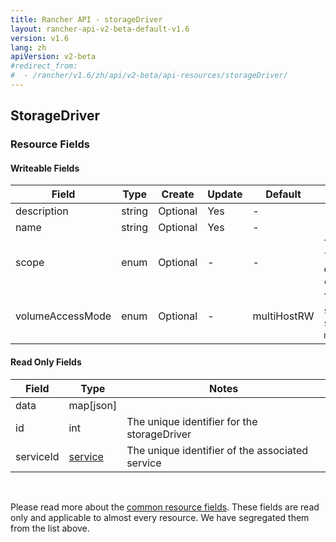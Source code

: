 ```yaml
---
title: Rancher API - storageDriver
layout: rancher-api-v2-beta-default-v1.6
version: v1.6
lang: zh
apiVersion: v2-beta
#redirect_from:
#  - /rancher/v1.6/zh/api/v2-beta/api-resources/storageDriver/
---
```


## StorageDriver



### Resource Fields

#### Writeable Fields

Field | Type | Create | Update | Default | Notes
---|---|---|---|---|---
description | string | Optional | Yes | - | 
name | string | Optional | Yes | - | 
scope | enum | Optional | - | - | The options are `local`, `environment`, `custom`.
volumeAccessMode | enum | Optional | - | multiHostRW | The options are `singleHostRW`, `singleInstanceRW`, `multiHostRW`.


#### Read Only Fields

Field | Type   | Notes
---|---|---
data | map[json]  | 
id | int  | The unique identifier for the storageDriver
serviceId | [service]({{site.baseurl}}/rancher/{{page.version}}/{{page.lang}}/api/{{page.apiVersion}}/api-resources/service/)  | The unique identifier of the associated service


<br>

Please read more about the [common resource fields]({{site.baseurl}}/rancher/{{page.version}}/{{page.lang}}/api/{{page.apiVersion}}/common/). These fields are read only and applicable to almost every resource. We have segregated them from the list above.




